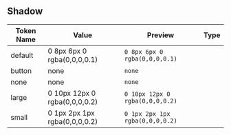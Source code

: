 ## Shadow

| Token Name | Value | Preview | Type |
|------------|-------|---------|------|
| default | 0 8px 6px 0 rgba(0,0,0,0.1) | `0 8px 6px 0 rgba(0,0,0,0.1)` |  |
| button | none | `none` |  |
| none | none | `none` |  |
| large | 0 10px 12px 0 rgba(0,0,0,0.2) | `0 10px 12px 0 rgba(0,0,0,0.2)` |  |
| small | 0 1px 2px 1px rgba(0,0,0,0.2) | `0 1px 2px 1px rgba(0,0,0,0.2)` |  |
